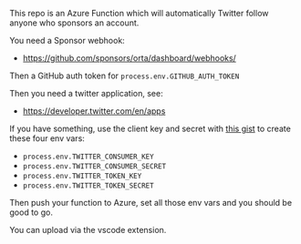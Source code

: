 This repo is an Azure Function which will automatically Twitter follow anyone who sponsors an account.

You need a Sponsor webhook:
 - https://github.com/sponsors/orta/dashboard/webhooks/

Then a GitHub auth token for `process.env.GITHUB_AUTH_TOKEN`

Then you need a twitter application, see:
- https://developer.twitter.com/en/apps

If you have something, use the client key and secret with [this gist](https://gist.github.com/tanepiper/575303) to create these four env vars:

- `process.env.TWITTER_CONSUMER_KEY`
- `process.env.TWITTER_CONSUMER_SECRET`
- `process.env.TWITTER_TOKEN_KEY`
- `process.env.TWITTER_TOKEN_SECRET`

Then push your function to Azure, set all those env vars and you should be good to go.

You can upload via the vscode extension.
